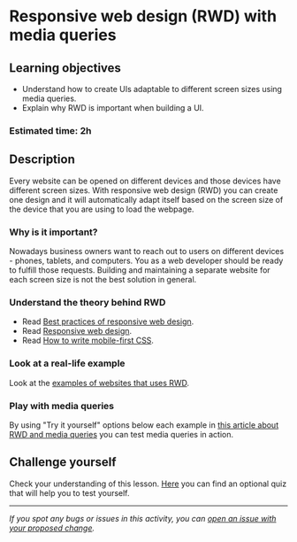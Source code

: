 
# Responsive web design (RWD) with media queries

## Learning objectives
- Understand how to create UIs adaptable to different screen sizes using media queries.
- Explain why RWD is important when building a UI.

### Estimated time: 2h

## Description
Every website can be opened on different devices and those devices have different screen sizes. 
With responsive web design (RWD) you can create one design and it will automatically adapt itself based on the screen size of the device that you are using to load the webpage.

### Why is it important?

Nowadays business owners want to reach out to users on different devices - phones, tablets, and computers. You as a web developer should be ready to fulfill those requests. Building and maintaining a separate website for each screen size is not the best solution in general.

### Understand the theory behind RWD

- Read [Best practices of responsive web design](https://medium.com/level-up-web/best-practices-of-responsive-web-design-6da8578f65c4).
- Read [Responsive web design](https://alistapart.com/article/responsive-web-design/).
- Read [How to write mobile-first CSS](https://zellwk.com/blog/how-to-write-mobile-first-css/).

### Look at a real-life example

Look at the [examples of websites that uses RWD](https://www.invisionapp.com/inside-design/examples-responsive-web-design).


### Play with media queries

By using "Try it yourself" options below each example in [this article about RWD and media queries](https://www.w3schools.com/css/css_rwd_mediaqueries.asp) you can test media queries in action.

## Challenge yourself
Check your understanding of this lesson. [Here](https://docs.google.com/forms/d/e/1FAIpQLSdpB_qlG0Uk6gMYH-JkPnI9FpK-I9E0ubfIOS5DaetuXfgXLg/viewform?usp=sf_link) you can find an optional quiz that will help you to test yourself.

------

_If you spot any bugs or issues in this activity, you can [open an issue with your proposed change](https://github.com/microverseinc/curriculum-transversal-skills/blob/main/git-github/articles/open_issue.md)._
